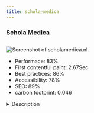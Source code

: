 ```yaml
---
title: schola-medica
---
```


<div style="height: 3rem">
  <a href="https://www.scholamedica.nl"><h3>Schola Medica</h3></a>
</div>
<img loading="lazy" src="/images/thumbs/scholamedica.nl.jpg" alt="Screenshot of scholamedica.nl" />
<ul>
  <li>Performace: 83%</li>
  <li>
    First contentful paint:
    2.67Sec
  </li>
  <li>Best practices: 86%</li>
  <li>Accessibility: 78%</li>
  <li>SEO: 89%</li>
  <li>carbon footprint: 0.046</li>
</ul>
<details>
  <summary>Description</summary>
  <p>Schola Medica is the dutch education center for emergency care. The ABCDE system is the starting point. With their experienced teachers and trained simulation patients, they simulate a realistic situation in a safe learning environment.

The Schola Medica provides general and detailed information about the courses but also about the meeting rooms, auditoriums, practice rooms and skills labs of Schola Medica that other user can rent to educate medical courses.The Joomla 3 based responsive website was built with extensive use of custom fields. Each course has public content and content behind a login, specifically for students and teachers.

We used Regular Labs Conditional Content to display content within one article to three different user groups. Sign-up forms for courses were built with RSForm!Pro. To optimise the website for search engines we used PWT SEO and PWT Sitemap.

The template was custom build with Bootstrap 4 including many custom layouts and template overrides.</p>
</details>


